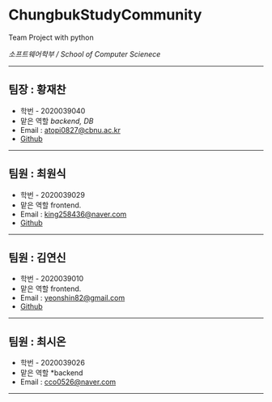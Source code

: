 # ChungbukStudyCommunity

Team Project with python 

*소프트웨어학부 / School of Computer Scienece*

___
## 팀장 : 황재찬
- 학번 - 2020039040
- 맡은 역할 *backend, DB*
- Email : atopi0827@cbnu.ac.kr
- [Github](https://github.com/OopsIForgot)
___
## 팀원 : 최원식
- 학번 - 2020039029
- 맡은 역할 frontend.
- Email : king258436@naver.com
- [Github](https://github.com/king258436)
___
## 팀원 : 김연신
- 학번 - 2020039010
- 맡은 역할 frontend.
- Email : yeonshin82@gmail.com
- [Github](https://github.com/YeonShin)
___
## 팀원 : 최시온
- 학번 - 2020039026
- 맡은 역할 *backend
- Email : cco0526@naver.com
___
